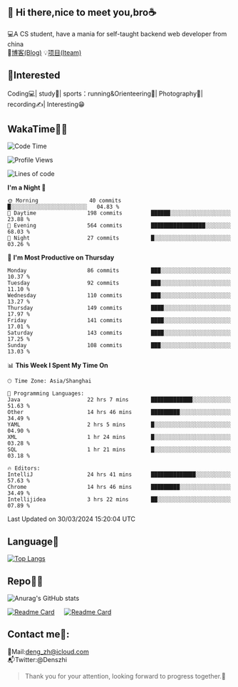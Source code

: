 👋 Hi there,nice to meet you,bro☕
---
💻A CS student, have a mania for self-taught backend web developer from china   
📌[博客(Blog)](https://github.com/HealUP/MyBlog)
💡[项目(Iteam)](https://healup.github.io/)

 <!-- waka-box start -->
 <!-- waka-box end -->
 
🧲**Interested**
--
Coding💻| study📖| sports：running&Orienteering🏃‍| Photography📸| recording✍️| Interesting😁

WakaTime👨‍💻
---
<!--START_SECTION:waka-->
![Code Time](http://img.shields.io/badge/Code%20Time-900%20hrs%2040%20mins-blue)

![Profile Views](http://img.shields.io/badge/Profile%20Views-0-blue)

![Lines of code](https://img.shields.io/badge/From%20Hello%20World%20I%27ve%20Written-205.0%20thousand%20lines%20of%20code-blue)

**I'm a Night 🦉** 

```text
🌞 Morning                40 commits          █░░░░░░░░░░░░░░░░░░░░░░░░   04.83 % 
🌆 Daytime                198 commits         ██████░░░░░░░░░░░░░░░░░░░   23.88 % 
🌃 Evening                564 commits         █████████████████░░░░░░░░   68.03 % 
🌙 Night                  27 commits          █░░░░░░░░░░░░░░░░░░░░░░░░   03.26 % 
```
📅 **I'm Most Productive on Thursday** 

```text
Monday                   86 commits          ███░░░░░░░░░░░░░░░░░░░░░░   10.37 % 
Tuesday                  92 commits          ███░░░░░░░░░░░░░░░░░░░░░░   11.10 % 
Wednesday                110 commits         ███░░░░░░░░░░░░░░░░░░░░░░   13.27 % 
Thursday                 149 commits         ████░░░░░░░░░░░░░░░░░░░░░   17.97 % 
Friday                   141 commits         ████░░░░░░░░░░░░░░░░░░░░░   17.01 % 
Saturday                 143 commits         ████░░░░░░░░░░░░░░░░░░░░░   17.25 % 
Sunday                   108 commits         ███░░░░░░░░░░░░░░░░░░░░░░   13.03 % 
```


📊 **This Week I Spent My Time On** 

```text
🕑︎ Time Zone: Asia/Shanghai

💬 Programming Languages: 
Java                     22 hrs 7 mins       █████████████░░░░░░░░░░░░   51.63 % 
Other                    14 hrs 46 mins      █████████░░░░░░░░░░░░░░░░   34.49 % 
YAML                     2 hrs 5 mins        █░░░░░░░░░░░░░░░░░░░░░░░░   04.90 % 
XML                      1 hr 24 mins        █░░░░░░░░░░░░░░░░░░░░░░░░   03.28 % 
SQL                      1 hr 21 mins        █░░░░░░░░░░░░░░░░░░░░░░░░   03.18 % 

🔥 Editors: 
IntelliJ                 24 hrs 41 mins      ██████████████░░░░░░░░░░░   57.63 % 
Chrome                   14 hrs 46 mins      █████████░░░░░░░░░░░░░░░░   34.49 % 
Intellijidea             3 hrs 22 mins       ██░░░░░░░░░░░░░░░░░░░░░░░   07.89 % 
```


 Last Updated on 30/03/2024 15:20:04 UTC
<!--END_SECTION:waka-->

Language🚀
---
[![Top Langs](https://github-readme-stats.vercel.app/api/top-langs/?username=HealUP&layout=compact&hide_border=true)](https://github.com/HealUP)

Repo🧑‍💻
---
![Anurag's GitHub stats](https://github-readme-stats.vercel.app/api?username=HealUP&count_private=true&show_icons=true&theme=gruvbox&hide_border=true) 

[![Readme Card](https://github-readme-stats.vercel.app/api/pin/?username=HealUP&repo=InternetEy&theme=transparent)](https://github.com/HealUP/InternetEy) &emsp;
[![Readme Card](https://github-readme-stats.vercel.app/api/pin/?username=HealUP&repo=CampusExperience&theme=transparent)](https://github.com/HealUP/CampusExperience)


Contact me📱:
---
📮Mail:deng_zh@icloud.com  
📬Twitter:@Denszhi  

> Thank you for your attention, looking forward to progress together.🎉

